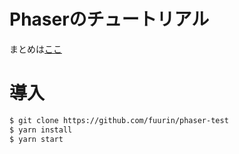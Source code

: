 # Phaserのチュートリアル
まとめは[ここ](https://scrapbox.io/programming/Phaser.js)  

# 導入
``` bash
$ git clone https://github.com/fuurin/phaser-test
$ yarn install
$ yarn start
```